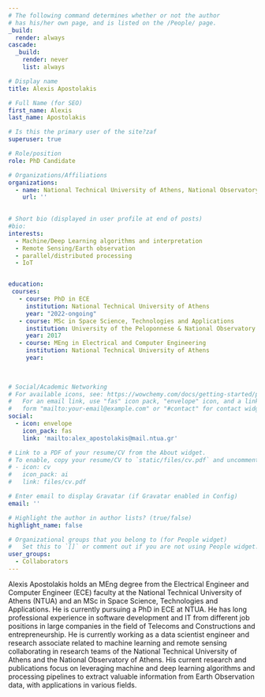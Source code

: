 ```yaml
---
# The following command determines whether or not the author
# has his/her own page, and is listed on the /People/ page.
_build:
  render: always
cascade:
  _build:
    render: never
    list: always

# Display name
title: Alexis Apostolakis

# Full Name (for SEO)
first_name: Alexis
last_name: Apostolakis

# Is this the primary user of the site?zaf
superuser: true

# Role/position
role: PhD Candidate

# Organizations/Affiliations
organizations:
  - name: National Technical University of Athens, National Observatory of Athens
    url: ''
  

# Short bio (displayed in user profile at end of posts)
#bio: 
interests:
  - Machine/Deep Learning algorithms and interpretation 
  - Remote Sensing/Earth observation
  - parallel/distributed processing 
  - ΙοΤ


education:
 courses:
   - course: PhD in ECE
     institution: National Technical University of Athens
     year: "2022-ongoing"
   - course: MSc in Space Science, Technologies and Applications
     institution: University of the Peloponnese & National Observatory of Athens
     year: 2017
   - course: MEng in Electrical and Computer Engineering
     institution: National Technical University of Athens
     year:     
 
    

# Social/Academic Networking
# For available icons, see: https://wowchemy.com/docs/getting-started/page-builder/#icons
#   For an email link, use "fas" icon pack, "envelope" icon, and a link in the
#   form "mailto:your-email@example.com" or "#contact" for contact widget.
social:
  - icon: envelope
    icon_pack: fas
    link: 'mailto:alex_apostolakis@mail.ntua.gr'

# Link to a PDF of your resume/CV from the About widget.
# To enable, copy your resume/CV to `static/files/cv.pdf` and uncomment the lines below.
# - icon: cv
#   icon_pack: ai
#   link: files/cv.pdf

# Enter email to display Gravatar (if Gravatar enabled in Config)
email: ''

# Highlight the author in author lists? (true/false)
highlight_name: false

# Organizational groups that you belong to (for People widget)
#   Set this to `[]` or comment out if you are not using People widget.
user_groups:
  - Collaborators
---
```


Alexis Apostolakis holds an MEng degree from the Electrical Engineer and Computer Engineer (ECE) faculty at the National Technical University of Athens (NTUA) and an MSc in Space Science, Technologies and Applications. He is currently pursuing a PhD in ECE at NTUA. He has long professional experience in software development and IT from different job positions in large companies in the field of Telecoms and Constructions and entrepreneurship. He is currently working as a data scientist engineer and research associate related to machine learning and remote sensing collaborating in research teams of the National Technical University of Athens and the National Observatory of Athens. His current research and publications focus on leveraging machine and deep learning algorithms and processing pipelines to extract valuable information from Earth Observation data, with applications in various fields.
